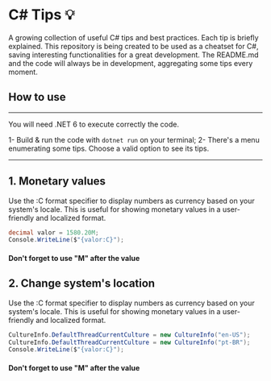 # C# Tips 💡

A growing collection of useful C# tips and best practices. Each tip is briefly explained.
This repository is being created to be used as a cheatset for C#, saving interesting functionalities for a great development.
The README.md and the code will always be in development, aggregating some tips every moment.

## How to use
---
You will need .NET 6 to execute correctly the code. 

1- Build & run the code with `dotnet run` on your terminal;
2- There's a menu enumerating some tips. Choose a valid option to see its tips.

---

## 1. Monetary values
 
Use the :C format specifier to display numbers as currency based on your system's locale. This is useful for showing monetary values in a user-friendly and localized format.

```csharp
decimal valor = 1580.20M;
Console.WriteLine($"{valor:C}");
```
#### Don't forget to use "M" after the value


## 2. Change system's location
 
Use the :C format specifier to display numbers as currency based on your system's locale. This is useful for showing monetary values in a user-friendly and localized format.

```csharp
CultureInfo.DefaultThreadCurrentCulture = new CultureInfo("en-US");     // United States
CultureInfo.DefaultThreadCurrentCulture = new CultureInfo("pt-BR");     // Brazil
Console.WriteLine($"{valor:C}");
```
#### Don't forget to use "M" after the value
